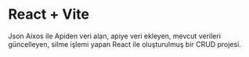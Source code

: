 # React + Vite

Json Aixos ile Apiden veri alan, apiye veri ekleyen,
mevcut verileri güncelleyen, silme işlemi yapan
React ile oluşturulmuş bir CRUD projesi.
